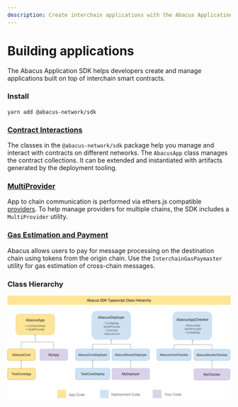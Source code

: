 ```yaml
---
description: Create interchain applications with the Abacus Application SDK
---
```


# Building applications

The Abacus Application SDK helps developers create and manage applications built on top of interchain smart contracts.

### Install

```shell
yarn add @abacus-network/sdk
```

### [Contract Interactions](contract-interaction.md)

The classes in the `@abacus-network/sdk` package help you manage and interact with contracts  on different networks. The `AbacusApp` class manages the contract collections. It can be extended and instantiated with artifacts generated by the deployment tooling.

### [MultiProvider](./#multiprovider)

App to chain communication is performed via ethers.js compatible [providers](https://docs.ethers.io/v5/api/providers/). To help manage providers for multiple chains, the SDK includes a `MultiProvider` utility.

### [Gas Estimation and Payment](gas.md)

Abacus allows users to pay for message processing on the destination chain using tokens from the origin chain. Use the `InterchainGasPaymaster` utility for gas estimation of cross-chain messages.

### Class Hierarchy

![](<../../.gitbook/assets/Abacus Application SDK Diagram v2.png>)
